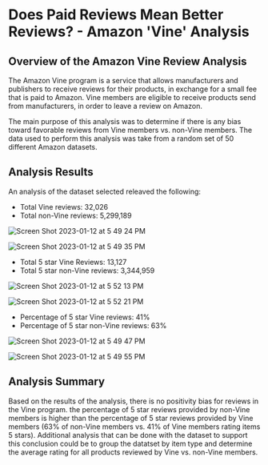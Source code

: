 # Does Paid Reviews Mean Better Reviews? - Amazon 'Vine' Analysis

## Overview of the Amazon Vine Review Analysis

The Amazon Vine program is a service that allows manufacturers and publishers to receive reviews for their products, in exchange for a small fee that is paid to Amazon. Vine members are eligible to receive products send from manufacturers, in order to leave a review on Amazon.

The main purpose of this analysis was to determine if there is any bias toward favorable reviews from Vine members vs. non-Vine members. The data used to perform this analysis was take from a random set of 50 different Amazon datasets.

## Analysis Results

An analysis of the dataset selected releaved the following:

- Total Vine reviews: 32,026
- Total non-Vine reviews: 5,299,189

![Screen Shot 2023-01-12 at 5 49 24 PM](https://user-images.githubusercontent.com/96188669/212196888-f726488c-1c37-47f0-b97e-21a65813e9cd.png)

![Screen Shot 2023-01-12 at 5 49 35 PM](https://user-images.githubusercontent.com/96188669/212196875-2dc2b0f8-495f-43de-929d-d047283bee49.png)

- Total 5 star Vine Reviews: 13,127
- Total 5 star non-Vine reviews: 3,344,959

![Screen Shot 2023-01-12 at 5 52 13 PM](https://user-images.githubusercontent.com/96188669/212197141-9d00e114-a48b-44b8-bfb2-8d099a270bea.png)

![Screen Shot 2023-01-12 at 5 52 21 PM](https://user-images.githubusercontent.com/96188669/212197150-dc5eebbb-160b-4ba7-95bb-2c66359140e6.png)

- Percentage of 5 star Vine reviews: 41%
- Percentage of 5 star non-Vine reviews: 63%

![Screen Shot 2023-01-12 at 5 49 47 PM](https://user-images.githubusercontent.com/96188669/212196950-7a32cb90-18b1-4c75-aef2-a52e4eb1c117.png)

![Screen Shot 2023-01-12 at 5 49 55 PM](https://user-images.githubusercontent.com/96188669/212196957-05d4ba2e-56ec-4a19-9392-f3f71b6034db.png)

## Analysis Summary

Based on the results of the analysis, there is no positivity bias for reviews in the Vine program. the percentage of 5 star reviews provided by non-Vine members is higher than the percentage of 5 star reviews provided by Vine members (63% of non-Vine members vs. 41% of Vine members rating items 5 stars). Additional analysis that can be done with the dataset to support this conclusion could be to group the datatset by item type and determine the average rating for all products reviewed by Vine vs. non-Vine members.
